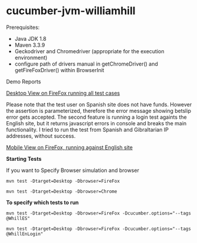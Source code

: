 cucumber-jvm-williamhill
=====================

Prerequisites:
- Java JDK 1.8
- Maven 3.3.9
- Geckodriver and Chromedriver (appropriate for the execution environment)
- configure path of drivers manual in getChromeDriver() and getFireFoxDriver() within BrowserInit

Demo Reports

<a href="http://htmlpreview.github.io/?https://github.com/xmaska/cucumber-jvm-williamhill/blob/master/report-desktop-spanish-firefox/index.html">Desktop View on FireFox running all test cases</a>

Please note that the test user on Spanish site does not have funds. However the assertion is parameterized, therefore the error message showing betslip error gets accepted.
The second feature is running a login test againts the English site, but it returns javascript errors in console and breaks the main functionality. I tried to run the test from Spanish and Gibraltarian IP addresses, without success.
   
<a href="http://htmlpreview.github.io/?https://github.com/xmaska/cucumber-jvm-williamhill/blob/master/report-mobile-spanish-firefox/index.html">Mobile View on FireFox, running against English site</a>


**Starting Tests**

If you want to Specify Browser simulation and browser

`mvn test -Dtarget=Desktop -Dbrowser=FireFox`

`mvn test -Dtarget=Desktop -Dbrowser=Chrome`

**To specify which tests to run**

`mvn test -Dtarget=Desktop -Dbrowser=FireFox -Dcucumber.options="--tags @WhillES"`


`mvn test -Dtarget=Desktop -Dbrowser=FireFox -Dcucumber.options="--tags @WhillEnLogin"`